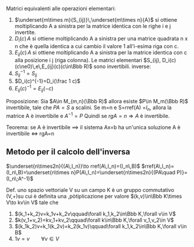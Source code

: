 Matrici equivalenti alle operazioni elementari:
1. $\underset{m\times m}{S_{ij}}\,\underset{m\times n}{A}$  si ottiene moltiplicando A a sinistra per la matrice identica con le righe i  e j invertite.
2. $D_i(c)\,A$ si ottiene moltiplicando A a sinistra per una matrice quadrata n x n che è quella identica a cui cambio il valore 1 all'i-esima riga con c. 
3. $E_{ij}(c)\,A$ si ottiene moltiplicando A a sinistra per la matrice identica con c alla posizione i j (riga colonna).
Le matrici elementari $S_{ij}, D_i(c)(c\ne0)\,e\,E_{ij}(c)(c\in\Bbb R)$ sono invertibili.
inverse:
1. $S_{ij}^{-1}=S_{ij}$
2. $D_i(c)^{-1}=D_i(\frac 1 c)$
3. $E_{ij}(c)^{-1}=E_{ij}(-c)$

Proposizione: 
Sia $A\in M_{m,n}(\Bbb R)$ allora esiste $P\in M_m(\Bbb R)$ invertibile, tale che $PA=S$ a scalini.
Se m=n e S=rref(A) =$I_n$, allora la  matrice A è invertibile e $A^{-1}=P$
Quindi se $rgA=n\Rightarrow A$  è invertibile.

Teorema: se A è invertibile $\implies$ il sistema Ax=b ha un'unica soluzione
A è invertibile $\iff$ rgA=n

## Metodo per il calcolo dell'inversa
$\underset{n\times2n}{(A\,I_n)}\to rref(A\,I_n)=(I_n\,B)$
$rref(A\,I_n)=(I_n\,B)=\underset{n\times n}P(A\,I_n)=\underset{n\times2n}{(PA\quad P)}=(I_n\;A^-1)$

Def. uno spazio vettoriale V su un campo K è un gruppo commutativo (V,+)su cui è definita una ,pòtiplicazione per valore $(k,v)\in\Bbb K\times V\to kv\in V$ tale che 
1. $(k_1+k_2)v=k_1v+k_2v\qquad\forall k_1,k_2\in\Bbb K,\forall v\in V$
2. $k(v_1+v_2)=kv_1+kv_2\qquad\forall k\in\Bbb K,\forall v_1,v_2\in V$
3. $(k_1k_2)v=k_1(k_2v)=k_2(k_1v)\qquad\forall k_1,k_2\in\Bbb K,\forall v\in B$
4. $1v=v\qquad\forall v\in V$
